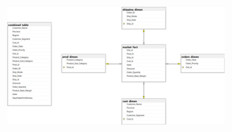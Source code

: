 [<img src='./RDB_SQL-eCommerceData-Data-Analysis-Project-Diagram.png' >](./RDB_SQL-eCommerceData-Data-Analysis-Project-Diagram.png)
